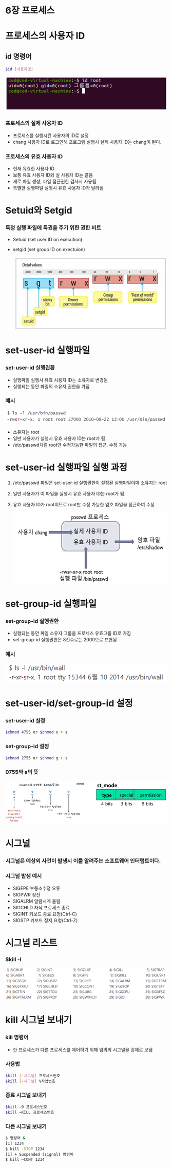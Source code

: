 # 6장 프로세스

# 프로세스의 사용자 ID

## id 명령어

```bash
$id [사용자명]
```

![Untitled](https://github.com/lold2424/school_study/blob/main/Linux/Ubuntu/6%EC%9E%A5%20%ED%94%84%EB%A1%9C%EC%84%B8%EC%8A%A4/Untitled.png)

### 프로세스의 실제 사용자 ID

- 프로세스를 실행시킨 사용자의 ID로 설정
- chang 사용자 ID로 로그인해 프로그램 실행시 실제 사용자 ID는 chang이 된다.

### 프로세스의 유효 사용자 ID

- 현재 유효한 사용자 ID
- 보통 유효 사용자 ID와 실 사용자 ID는 같음
- 새로 파일 생성, 파일 접근권한 검사시 사용됨
- 특별한 실행파일 실행시 유효 사용자 ID가 달라짐

# Setuid와 Setgid

### 특정 실행 파일에 특권을 주기 위한 권한 비트

- Setuid (set user ID on execution)
- setgid (set group ID on exectuion)
    
    ![Untitled](https://github.com/lold2424/school_study/blob/main/Linux/Ubuntu/6%EC%9E%A5%20%ED%94%84%EB%A1%9C%EC%84%B8%EC%8A%A4/Untitled%201.png)
    

# set-user-id 실행파일

### set-user-id 실행권환

- 실행파일 실행시 유효 사용자 ID는 소유자로 변경됨
- 실행되는 동안 파일의 소유자 권한을 가짐

### 예시

![Untitled](https://github.com/lold2424/school_study/blob/main/Linux/Ubuntu/6%EC%9E%A5%20%ED%94%84%EB%A1%9C%EC%84%B8%EC%8A%A4/Untitled%202.png)

- 소유자는 root
- 일반 사용자가 실행시 유효 사용자 ID는 root가 됨
- /etc/passwd처럼 root만 수정가능한 파일의 접근, 수정 가능

# set-user-id 실행파일 실행 과정

1. /etc/passwd 파일은 set-user-id 실행권한이 설정된 실행파일이며 소유자는 root
2. 일반 사용자가 이 파일을 실행시 유효 사용자 ID는 root가 됨
3. 유효 사용자 ID가 root이므로 root만 수정 가능한 암호 파일을 접근하여 수정
    
    ![Untitled](https://github.com/lold2424/school_study/blob/main/Linux/Ubuntu/6%EC%9E%A5%20%ED%94%84%EB%A1%9C%EC%84%B8%EC%8A%A4/Untitled%203.png)
    

# set-group-id 실행파일

### set-group-id 실행권한

- 실행되는 동안 파일 소유자 그룸을 프로세스 유효그룹 ID로 가짐
- set-group-id 실행권한은 8진수로는 2000으로 표현됨

### 예시

![Untitled](https://github.com/lold2424/school_study/blob/main/Linux/Ubuntu/6%EC%9E%A5%20%ED%94%84%EB%A1%9C%EC%84%B8%EC%8A%A4/Untitled%204.png)

# set-user-id/set-group-id 설정

### set-user-id 설정

```bash
$chmod 4755 or $chmod u + s
```

### set-group-id 설정

```bash
$chmod 2755 or $chmod g + s
```

### 0755와 s의 뜻

![Untitled](https://github.com/lold2424/school_study/blob/main/Linux/Ubuntu/6%EC%9E%A5%20%ED%94%84%EB%A1%9C%EC%84%B8%EC%8A%A4/Untitled%205.png)

# 시그널

### 시그널은 예상외 사건이 발생시 이를 알려주는 소프트웨어 인터럽트이다.

### 시그널 발생 예시

- SIGFPE
부동소수정 오류
- SIGPWR
정전
- SIGALRM
알람시계 울림
- SIGCHLD
자식 프로세스 종료
- SIGINT
키보드 종료 요청(Ctrl-C)
- SIGSTP
키보드 정지 요청(Ctrl-Z)

# 시그널 리스트

### $kill -l

![Untitled](https://github.com/lold2424/school_study/blob/main/Linux/Ubuntu/6%EC%9E%A5%20%ED%94%84%EB%A1%9C%EC%84%B8%EC%8A%A4/Untitled%206.png)

# kill 시그널 보내기

### kill 명령어

- 한 프로세스가 다른 프로세스를 제어하기 위해 임의의 시그널을 강제로 보냄

### 사용법

```bash
$kill [-시그널] 프로세스번호
$kill [-시그널] %작업번호
```

### 종료 시그널 보내기

```bash
$kill –9 프로세스번호
$kill –KILL 프로세스번호
```

### 다른 시그널 보내기

```bash
$ 명령어 &
[1] 1234 
$ kill -STOP 1234
[1] + Suspended (signal) 명령어
$ kill –CONT 1234
```

